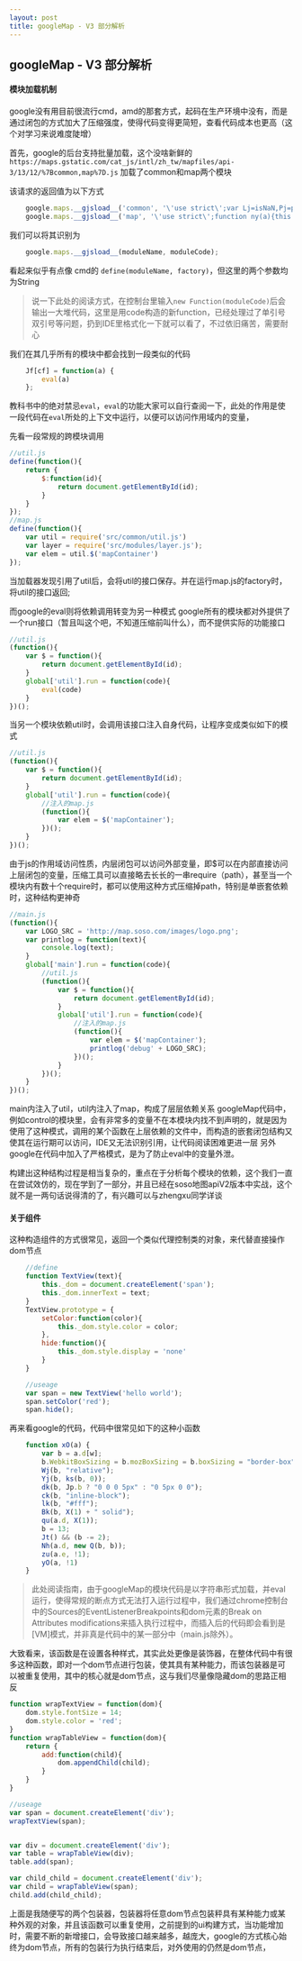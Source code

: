 ```yaml
---
layout: post
title: googleMap - V3 部分解析
---
```


## googleMap - V3 部分解析
#### 模块加载机制

google没有用目前很流行cmd，amd的那套方式，起码在生产环境中没有，而是通过闭包的方式加大了压缩强度，使得代码变得更简短，查看代码成本也更高（这个对学习来说难度陡增）

首先，google的后台支持批量加载，这个没啥新鲜的
`https://maps.gstatic.com/cat_js/intl/zh_tw/mapfiles/api-3/13/12/%7Bcommon,map%7D.js`
加载了common和map两个模块

该请求的返回值为以下方式

~~~javascript
    google.maps.__gjsload__('common', '\'use strict\';var Lj=isNaN,Pj=parseInt,Q.....');
    google.maps.__gjsload__('map', '\'use strict\';function ny(a){this.b=a||[]}Up[....');
~~~

我们可以将其识别为

~~~javascript
    google.maps.__gjsload__(moduleName, moduleCode);
~~~

看起来似乎有点像 cmd的 `define(moduleName, factory)`，但这里的两个参数均为String

<!--more-->

>说一下此处的阅读方式，在控制台里输入`new Function(moduleCode)`后会输出一大堆代码，这里是用code构造的新function，已经处理过了单引号双引号等问题，扔到IDE里格式化一下就可以看了，不过依旧痛苦，需要耐心

我们在其几乎所有的模块中都会找到一段类似的代码

~~~javascript
    Jf[cf] = function(a) {
        eval(a)
    };
~~~

教科书中的绝对禁忌`eval`，`eval`的功能大家可以自行查阅一下，此处的作用是使一段代码在`eval`所处的上下文中运行，以便可以访问作用域内的变量，

先看一段常规的跨模块调用

~~~javascript
//util.js
define(function(){
    return {
        $:function(id){
            return document.getElementById(id);
        }
    }
});
//map.js
define(function(){
    var util = require('src/common/util.js')
    var layer = require('src/modules/layer.js');
    var elem = util.$('mapContainer')
});
~~~

当加载器发现引用了util后，会将util的接口保存。并在运行map.js的factory时，将util的接口返回;

而google的eval则将依赖调用转变为另一种模式
google所有的模块都对外提供了一个run接口（暂且叫这个吧，不知道压缩前叫什么），而不提供实际的功能接口

~~~javascript
//util.js
(function(){
    var $ = function(){
        return document.getElementById(id);
    }
    global['util'].run = function(code){
        eval(code)
    }
})();
~~~

当另一个模块依赖util时，会调用该接口注入自身代码，让程序变成类似如下的模式

~~~javascript
//util.js
(function(){
    var $ = function(){
        return document.getElementById(id);
    }
    global['util'].run = function(code){
        //注入的map.js
        (function(){
            var elem = $('mapContainer');
        })();
    }
})();
~~~

由于js的作用域访问性质，内层闭包可以访问外部变量，即$可以在内部直接访问上层闭包的变量，压缩工具可以直接略去长长的一串require（path），甚至当一个模块内有数十个require时，都可以使用这种方式压缩掉path，特别是单嵌套依赖时，这种结构更神奇

~~~javascript
//main.js
(function(){
    var LOGO_SRC = 'http://map.soso.com/images/logo.png';
    var printlog = function(text){
        console.log(text);
    }
    global['main'].run = function(code){
        //util.js
        (function(){
            var $ = function(){
                return document.getElementById(id);
            }
            global['util'].run = function(code){
                //注入的map.js
                (function(){
                    var elem = $('mapContainer');
                    printlog('debug' + LOGO_SRC);
                })();
            }
        })();
    }
})();
~~~

main内注入了util，util内注入了map，构成了层层依赖关系
googleMap代码中，例如control的模块里，会有非常多的变量不在本模块内找不到声明的，就是因为使用了这种模式，调用的某个函数在上层依赖的文件中，而构造的嵌套闭包结构又使其在运行期可以访问，IDE又无法识别引用，让代码阅读困难更进一层
另外google在代码中加入了严格模式，是为了防止eval中的变量外泄。


构建出这种结构过程是相当复杂的，重点在于分析每个模块的依赖，这个我们一直在尝试效仿的，现在学到了一部分，并且已经在soso地图apiV2版本中实战，这个就不是一两句话说得清的了，有兴趣可以与zhengxu同学详谈


#### 关于组件

这种构造组件的方式很常见，返回一个类似代理控制类的对象，来代替直接操作dom节点

~~~javascript
    //define
    function TextView(text){
        this._dom = document.createElement('span');
        this._dom.innerText = text;
    }
    TextView.prototype = {
        setColor:function(color){
            this._dom.style.color = color;
        },
        hide:function(){
            this._dom.style.display = 'none'
        }
    }

    //useage
    var span = new TextView('hello world');
    span.setColor('red');
    span.hide();
~~~

再来看google的代码，代码中很常见如下的这种小函数

~~~javascript
    function xO(a) {
        var b = a.d[w];
        b.WebkitBoxSizing = b.mozBoxSizing = b.boxSizing = "border-box";
        Wj(b, "relative");
        Yj(b, ks(b, 0));
        dk(b, Jp.b ? "0 0 0 5px" : "0 5px 0 0");
        ck(b, "inline-block");
        lk(b, "#fff");
        Bk(b, X(1) + " solid");
        qu(a.d, X(1));
        b = 13;
        Jt() && (b -= 2);
        Nh(a.d, new Q(b, b));
        zu(a.e, !1);
        yO(a, !1)
    }
~~~
> 此处阅读指南，由于googleMap的模块代码是以字符串形式加载，并eval运行，使得常规的断点方式无法打入运行过程中，我们通过chrome控制台中的Sources的EventListenerBreakpoints和dom元素的Break on Attributes modifications来插入执行过程中，而插入后的代码即会看到是[VM]模式，并非真是代码中的某一部分中（main.js除外）。

大致看来，该函数是在设置各种样式，其实此处更像是装饰器，在整体代码中有很多这种函数，即对一个dom节点进行包装，使其具有某种能力，而该包装器是可以被重复使用，其中的核心就是dom节点，这与我们尽量像隐藏dom的思路正相反

~~~javascript
function wrapTextView = function(dom){
    dom.style.fontSize = 14;
    dom.style.color = 'red';
}
function wrapTableView = function(dom){
    return {
        add:function(child){
            dom.appendChild(child);
        }
    }
}

//useage
var span = document.createElement('div');
wrapTextView(span);


var div = document.createElement('div');
var table = wrapTableView(div);
table.add(span);

var child_child = document.createElement('div');
var child = wrapTableView(span);
child.add(child_child);
~~~

上面是我随便写的两个包装器，包装器将任意dom节点包装秤具有某种能力或某种外观的对象，并且该函数可以重复使用，之前提到的ui构建方式，当功能增加时，需要不断的新增接口，会导致接口越来越多，越庞大，google的方式核心始终为dom节点，所有的包装行为执行结束后，对外使用的仍然是dom节点，
